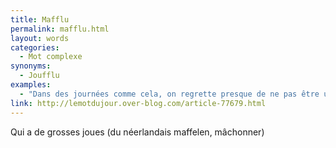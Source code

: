 ```yaml
---
title: Mafflu
permalink: mafflu.html
layout: words
categories:
  - Mot complexe
synonyms:
  - Joufflu
examples:
  - "Dans des journées comme cela, on regrette presque de ne pas être un bovidé mafflu."
link: http://lemotdujour.over-blog.com/article-77679.html
---
```


Qui a de grosses joues (du néerlandais maffelen, mâchonner)
